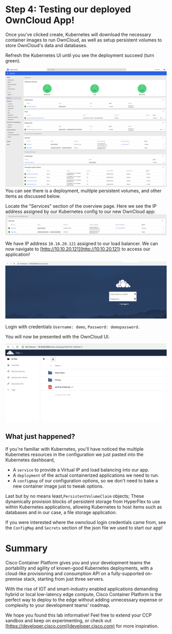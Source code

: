 # Step 4: Testing our deployed OwnCloud App!

Once you've clicked create, Kubernetes will download the necessary container images to run OwnCloud, as well as setup persistent volumes to store OwnCloud's data and databases.

Refresh the Kubernetes UI until you see the deployment succeed (turn green).

![](assets/images/owncloud-k8s-green.png)
You can see there is a deployment, multiple persistent volumes, and other items as discussed below.

Locate the "Services" section of the overview page. Here we see the IP address assigned by our Kubernetes config to our new OwnCloud app:
![](assets/images/owncloud-k8s-services.png)

We have IP address `10.10.20.121` assigned to our load balancer.
We can now navigate to [http://10.10.20.121](http://10.10.20.121) to access our application!

![](assets/images/owncloud-login.png)

Login with credentials `Username: demo`, `Password: demopassword`.

You will now be presented with the OwnCloud UI.

![](assets/images/owncloud-ui.png)

## What just happened?
If you're familiar with Kubernetes, you'll have noticed the multiple Kubernetes resources in the configuration we just pasted into the Kubernetes dashboard,

  - A `service` to provide a Virtual IP and load balancing into our app.
  - A `deployment` of the actual containerized applications we need to run.
  - A `configmap` of our configuration options, so we don't need to bake a new container image just to tweak options.

Last but by no means least,`PersistentVolumeClaim` objects; These dynamically provision blocks of persistent storage from HyperFlex to use within Kubernetes applications, allowing Kubernetes to host items such as databases and in our case, a file storage application.

If you were interested where the owncloud login credentials came from, see the `ConfigMap` and `Secrets` section of the json file we used to start our app!

# Summary
Cisco Container Platform gives you and your development teams the portability and agility of known-good Kubernetes deployments, with a cloud-like provisioning and consumption API on a fully-supported on-premise stack, starting from just three servers.

With the rise of IOT and smart-industry enabled applications demanding hybrid or local low-latency edge compute, Cisco Container Platform is the perfect way to deploy to the edge without adding unnecessary expense or complexity to your development teams' roadmap.

We hope you found this lab informative!
Feel free to extend your CCP sandbox and keep on experimenting, or check out [https://developer.cisco.com](developer.cisco.com) for more inspiration.
